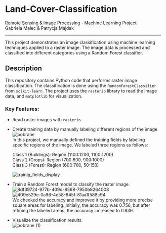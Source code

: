 # Land-Cover-Classification

Remote Sensing & Image Processing - Machine Learning Project <br>
Gabriela Malec & Patrycja Majdak

---

This project demonstrates an image classification using machine learning techniques applied to a raster image. The image data is processed and classified into different categories using a Random Forest classifier.

## Description

This repository contains Python code that performs raster image classification. The classification is done using the `RandomForestClassifier` from `scikit-learn`. The project uses the `rasterio` library to read the image data, and `matplotlib` for visualization.

### Key Features:
- Read raster images with `rasterio`.
- Create training data by manually labeling different regions of the image. <br>
  ![pobrane](https://github.com/user-attachments/assets/ad769544-ecef-42de-9e3e-7d3e25bb78e7) <br>
  In this project, we manually defined the training fields by labeling specific regions of the image. We labeled three regions as follows: <br>

    Class 1 (Buildings): Region (1100:1200, 1100:1200) <br>
    Class 2 (Crops): Region (700:800, 900:1000) <br>
    Class 3 (Forest): Region (600:700, 50:150) <br>
    
  ![trainig_fields_display](https://github.com/user-attachments/assets/92f23d6b-6f89-43cb-b425-0bb05e4b9e50)  
- Train a Random Forest model to classify the raster image. <br>
  ![8df39724-977b-409d-8598-7950b8264008](https://github.com/user-attachments/assets/08b6bf02-19c7-4361-a10d-80c863c1750f)
  ![409e529e-0a96-4e58-845f-81aa1f588c94](https://github.com/user-attachments/assets/f1022590-b464-43bc-be5a-9b1c6c5deedd) <br>
  We checked the accuracy and improved it by providing more precise square areas for labeling. Initially, the accuracy was 0.756, but after refining the labeled areas, the accuracy increased to 0.839.
- Visualize the classification results. <br>
  ![pobrane (1)](https://github.com/user-attachments/assets/3800da35-ee8c-46ac-823d-d07f307d7fc9)


